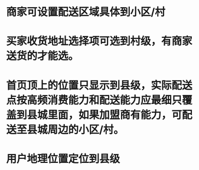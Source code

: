 
# 商家可设置配送区域具体到小区/村
# 买家收货地址选择项可选到村级，有商家送货的才能选。
# 首页顶上的位置只显示到县级，实际配送点按高频消费能力和配送能力应最细只覆盖到县城里面，如果加盟商有能力，可配送至县城周边的小区/村。
# 用户地理位置定位到县级
